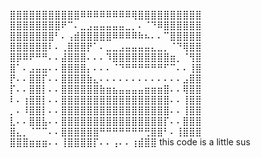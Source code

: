 ⣿⣿⣿⣿⣿⣿⣿⣿⣿⣿⣿⠿⠿⠿⠿⠿⠿⠿⠿⢿⣿⣿⣿⣿⣿⣿⣿⣿⣿⣿ ⣿⣿⣿⣿⣿⣿⣿⣿⠟⠉⠄⣀⣠⣤⣤⣤⣤⣤⣀⡀⠄⠈⠙⠿⣿⣿⣿⣿⣿⣿ ⣿⣿⣿⣿⣿⣿⣿⠃⠄⢠⣾⣿⣿⣿⣿⣿⠿⠿⠿⠿⠷⠦⠄⠄⠉⣿⣿⣿⣿⣿ ⣿⣿⣿⣿⣿⣿⠇⠄⢀⣿⣿⣿⡟⠁⠄⣀⣀⣠⣤⣤⣤⣤⣄⣀⡀⠈⠙⢿⣿⣿ ⣿⡿⠿⠟⠛⠛⠄⠄⣼⣿⣿⣿⠄⠄⠄⠹⣿⣿⣿⣿⣿⣿⣿⣿⣿⣶⡀⠈⢻⣿ ⣿⠁⠄⣠⣤⣤⠄⠄⣿⣿⣿⣿⡄⠄⠄⠄⠈⠙⠛⠛⠛⠛⠛⠛⠋⠉⠄⠄⢸⣿ ⡟⠄⠄⣿⣿⡏⠄⠄⣿⣿⣿⣿⣷⣄⠄⠄⠄⠄⠄⠄⠄⠄⠄⠄⠄⠄⠄⣠⣿⣿ ⡏⠄⠄⣿⣿⡇⠄⠄⣿⣿⣿⣿⣿⣿⣷⣶⣦⣤⣤⣤⣤⣶⣶⣶⣿⠄⠄⢿⣿⣿ ⠇⠄⢰⣿⣿⡇⠄⠄⣿⣿⣿⣿⣿⣿⣿⣿⣿⣿⣿⣿⣿⣿⣿⣿⣿⠄⠄⢸⣿⣿ ⡀⠄⠸⣿⣿⡇⠄⠄⣿⣿⣿⣿⣿⣿⣿⣿⣿⣿⣿⣿⣿⣿⣿⣿⣿⠄⠄⢸⣿⣿ ⣇⠄⠄⣿⣿⣧⠄⠄⣿⣿⣿⣿⣿⣿⣿⣿⣿⣿⣿⣿⣿⣿⣿⣿⡏⠄⠄⣿⣿⣿ ⣿⣄⡀⠈⠉⠉⠄⠄⣿⣿⣿⣿⣿⣿⠛⠛⠛⠛⠛⠛⠛⢛⣿⣿⠃⠄⢸⣿⣿⣿ ⣿⣿⣿⣶⣶⣶⠄⠄⢸⣿⣿⣿⣿⡏⠄⠄⢠⠄⠄⢰⣾⣿⣿
this code is a little sus
